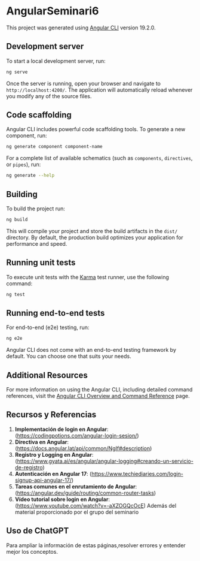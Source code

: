 # AngularSeminari6

This project was generated using [Angular CLI](https://github.com/angular/angular-cli) version 19.2.0.

## Development server

To start a local development server, run:

```bash
ng serve
```

Once the server is running, open your browser and navigate to `http://localhost:4200/`. The application will automatically reload whenever you modify any of the source files.

## Code scaffolding

Angular CLI includes powerful code scaffolding tools. To generate a new component, run:

```bash
ng generate component component-name
```

For a complete list of available schematics (such as `components`, `directives`, or `pipes`), run:

```bash
ng generate --help
```

## Building

To build the project run:

```bash
ng build
```

This will compile your project and store the build artifacts in the `dist/` directory. By default, the production build optimizes your application for performance and speed.

## Running unit tests

To execute unit tests with the [Karma](https://karma-runner.github.io) test runner, use the following command:

```bash
ng test
```

## Running end-to-end tests

For end-to-end (e2e) testing, run:

```bash
ng e2e
```

Angular CLI does not come with an end-to-end testing framework by default. You can choose one that suits your needs.

## Additional Resources

For more information on using the Angular CLI, including detailed command references, visit the [Angular CLI Overview and Command Reference](https://angular.dev/tools/cli) page.




## Recursos y Referencias

1. **Implementación de login en Angular**: (https://codingpotions.com/angular-login-sesion/)
2. **Directiva en Angular**: (https://docs.angular.lat/api/common/NgIf#description)
3. **Registro y Logging en Angular**: (https://www.gyata.ai/es/angular/angular-logging#creando-un-servicio-de-registro)
4. **Autenticación en Angular 17**: (https://www.techiediaries.com/login-signup-api-angular-17/)
5. **Tareas comunes en el enrutamiento de Angular**: (https://angular.dev/guide/routing/common-router-tasks)
6. **Vídeo tutorial sobre login en Angular**: (https://www.youtube.com/watch?v=-aXZOGQcOcE)
Además del material proporcionado por el grupo del seminario
## Uso de ChatGPT

Para ampliar la información de estas páginas,resolver errores y entender mejor los conceptos.
